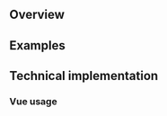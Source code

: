 <script setup>
import { ref } from 'vue';
import { CdxPopover, CdxToggleButton } from '@wikimedia/codex';

const controlsConfig = [
	{ name: 'title', type: 'text', initial: 'Popover title' },
	{ name: 'icon', type: 'icon' },
	{ name: 'useCloseButton', type: 'boolean' },
	{
		name: 'placement',
		type: 'select',
		menuItems: [
			{ value: 'bottom' },
			{ value: 'bottom-start' },
			{ value: 'bottom-end' },
			{ value: 'top' },
			{ value: 'top-start' },
			{ value: 'top-end' },
			{ value: 'right' },
			{ value: 'right-start' },
			{ value: 'right-end' },
			{ value: 'left' },
			{ value: 'left-start' },
			{ value: 'left-end' }
		]
	},
	{
		name: 'default',
		type: 'slot',
		default: 'Popover body content.'
	},
];

const showPopover = ref( false );
const anchorElement = ref( null );
</script>

<cdx-demo-wrapper :controls-config="controlsConfig" :allow-link-styles="true">
<template v-slot:demo="{ propValues, slotValues }">
<cdx-toggle-button v-model="showPopover" ref="anchorElement">
	Open Popover
</cdx-toggle-button>
<cdx-popover
	v-model:open="showPopover"
	render-in-place
	v-bind="propValues"
	:anchor="anchorElement"
>
	<template #default>
		{{ slotValues.default }}
	</template>
</cdx-popover>
</template>
</cdx-demo-wrapper>

## Overview

## Examples

## Technical implementation

### Vue usage
